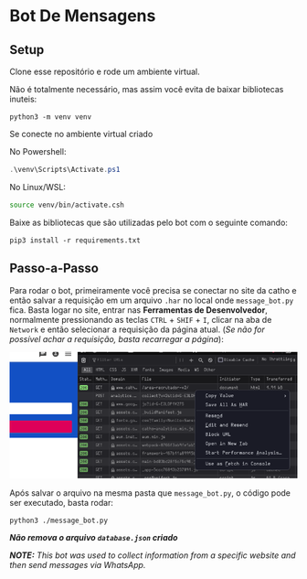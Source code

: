 # Bot De Mensagens
## Setup
Clone esse repositório e rode um ambiente virtual.

Não é totalmente necessário, mas assim você evita de baixar bibliotecas inuteis:

```fish
python3 -m venv venv
```

Se conecte no ambiente virtual criado

No Powershell:
```powershell
.\venv\Scripts\Activate.ps1
```

No Linux/WSL:
```bash
source venv/bin/activate.csh
```

Baixe as bibliotecas que são utilizadas pelo bot com o seguinte comando:

```fish
pip3 install -r requirements.txt
```

## Passo-a-Passo
Para rodar o bot, primeiramente você precisa se conectar no site da catho e então salvar a requisição em um arquivo `.har` no local onde `message_bot.py` fica.
Basta logar no site, entrar nas **Ferramentas de Desenvolvedor**, normalmente pressionando as teclas `CTRL` + `SHIF` + `I`, clicar na aba de `Network` e então selecionar a requisição da página atual. (*Se não for possível achar a requisição, basta recarregar a página*):

![tip](./assets/inspect.png)

Após salvar o arquivo na mesma pasta que `message_bot.py`, o código pode ser executado, basta rodar:

```fish
python3 ./message_bot.py
```

**_Não remova o arquivo `database.json` criado_**

_**NOTE:** This bot was used to collect information from a specific website and then send messages via WhatsApp._
